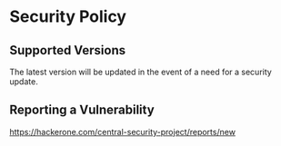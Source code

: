 # Security Policy

## Supported Versions

The latest version will be updated in the event of a need for a security update.

## Reporting a Vulnerability

https://hackerone.com/central-security-project/reports/new
